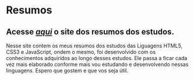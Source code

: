 # Resumos
## Acesse *<a href="https://cris456ano.github.io/Resumos/" target="_blank" rel="external">aqui</a>* o site dos resumos dos estudos. 
   Nesse site contem os meus resumos dos estudos das Liguagens HTML5, CSS3 e JavaScript, ondem o mesmo, foi desenvolvido com os conhecimentos adquiridos ao longo desses estudos. Ele passa a ficar cada vez mais elaborado conforme mais vou estudando e desenvolvendo nessas linguagens. Espero que gostem e que vos seja útil.
